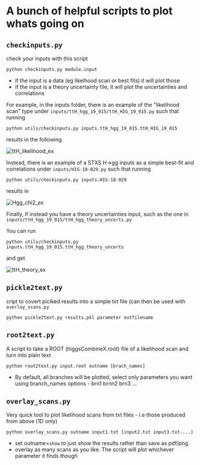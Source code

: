 #  A bunch of helpful scripts to plot whats going on 

## `checkinputs.py`

check your inputs with this script

`python checkinputs.py module.input`

  -  if the input is a data (eg likelhood scan or best fits) it will plot those
  -  if the input is a theory uncertainty file, it will plot the uncertainties and correlations

For example, in the inputs folder, there is an example of the "likelihood scan" type under `inputs/ttH_hgg_19_015/ttH_HIG_19_015.py` such that running 

```python utils/checkinputs.py inputs.ttH_hgg_19_015.ttH_HIG_19_015```

results in the following 

![ttH_likelihood_ex](ttH_inputs_example.png)

Instead, there is an example of a STXS H->gg inputs as a simple best-fit and correlations under `inputs/HIG-18-029.py` such that running 

```python utils/checkinputs.py inputs.HIG-18-029```

results in 

![Hgg_chi2_ex](Hgg_inputs_example.png)

Finally, if instead you have a theory uncertainties input, such as the one in `inputs/ttH_hgg_19_015/ttH_hgg_theory_uncerts.py`

You can run 

```python utils/checkinputs.py inputs.ttH_hgg_19_015.ttH_hgg_theory_uncerts```

and get 

![ttH_theory_ex](ttH_theory_ex.png)

## `pickle2text.py`

cript to covert piclked results into a simple txt file (can then be used with `overlay_scans.py`

`python pickle2text.py results.pkl parameter outfilename`

## `root2text.py`

A script to take a ROOT (higgsCombineX.root) file of a likelihood scan and turn into plain text

`python root2text.py input.root outname [brach_names]`

  - By default, all branches will be plotted, select only parameters you want using branch_names options - brn1 brnn2 brn3 ...


## `overlay_scans.py`

Very quick tool to plot likelihood scans from txt files - i.e those produced from above (1D only)

`python overlay_scans.py outname input1.txt [input2.txt input3.txt....]`

  -  set outname=`show` to just show the results rather than save as pdf/png.
  -  overlay as many scans  as you like. The script will plot whichever parameter it finds though

